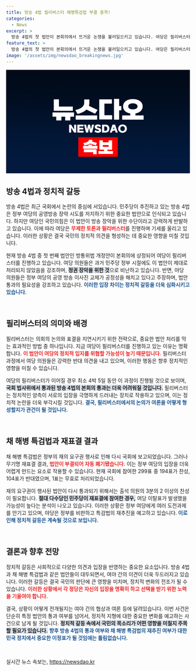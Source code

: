 ```yaml
---
title: 방송 4법 필리버스터 해병특검법 부결 충격!
categories:
  - News
excerpt: >
  방송 4법의 첫 법안이 본회의에서 뜨거운 논쟁을 불러일으키고 있습니다. 여당은 필리버스터로 저지에 나섰고, 야당은 방송장악 저지를 주장하며 법안 통과를 강력히 요구하고 있습니다. 상황이 어수선해지는 국회, 그 이면에서 벌어지는 치열한 정치의 전투를 만나보세요!
feature_text: >
  방송 4법의 첫 법안이 본회의에서 뜨거운 논쟁을 불러일으키고 있습니다. 여당은 필리버스터로 저지에 나섰고, 야당은 방송장악 저지를 주장하며 법안 통과를 강력히 요구하고 있습니다. 상황이 어수선해지는 국회, 그 이면에서 벌어지는 치열한 정치의 전투를 만나보세요!
image: '/assets/img/newsdao_breakingnews.jpg'
---
```


<p><img src="/assets/img/newsdao_breakingnews.jpg" alt="ontimetimes 속보" /></p>

<h2 data-ke-size="size26">방송 4법과 정치적 갈등</h2>

<p data-ke-size="size16">방송 4법은 최근 국회에서 논란의 중심에 서있습니다. 민주당이 추진하고 있는 방송 4법은 정부 여당의 공영방송 장악 시도를 저지하기 위한 중요한 법안으로 인식되고 있습니다. 하지만 여당인 국민의힘은 이 법안이 방송 장악을 위한 수단이라고 강력하게 반발하고 있습니다. 이에 따라 여당은 <b><span style="color: #ee2323;">무제한 토론과 필리버스터</span></b>를 진행하며 기세를 올리고 있습니다. 이러한 상황은 결국 국민의 정치적 의견을 형성하는 데 중요한 영향을 미칠 것입니다.</p>

<p data-ke-size="size16">현재 방송 4법 중 첫 번째 법안인 방통위법 개정안이 본회의에 상정되어 여당이 필리버스터를 진행하고 있습니다. 여당 의원들은 과거 민주당 정부 시절에도 이 법안이 제대로 처리되지 않았음을 강조하며, <b><span style="background-color: #21538527;">정권 장악을 위한 것</span></b>으로 비난하고 있습니다. 반면, 야당 의원들은 정부 여당의 공영 방송 이사진 교체가 공정성을 해치고 있다고 주장하며, 법안 통과의 필요성을 강조하고 있습니다. <b><span style="color: #1a5490;">이러한 입장 차이는 정치적 갈등을 더욱 심화시키고 있습니다.</span></b></p>

<p data-ke-size="size16">&nbsp;</p>

<h2 data-ke-size="size26">필리버스터의 의미와 배경</h2>

<p data-ke-size="size16">필리버스터는 의회의 논의와 표결을 지연시키기 위한 전략으로, 중요한 법안 처리를 막는 효과적인 방법 중 하나입니다. 지금 여당이 필리버스터를 진행하고 있는 이유는 명확합니다. <b><span style="color: #ee2323;">이 법안이 여당의 정치적 입지를 위협할 가능성이 높기 때문입니다.</span></b> 필리버스터 과정에서 여당 의원들은 강력한 반대 의견을 내고 있으며, 이러한 행동은 향후 정치적인 영향을 미칠 수 있습니다.</p>

<p data-ke-size="size16">여당의 필리버스터가 이어질 경우 최소 4박 5일 동안 이 과정이 진행될 것으로 보이며, <b><span style="background-color: #21538527;">국회 법사위에서 통과된 방송 4법의 본회의 통과는 더욱 어려워질 것입니다.</span></b> 필리버스터는 정치적인 양측이 서로의 입장을 극명하게 드러내는 장치로 작용하고 있으며, 이는 정치적 논란을 더욱 부각시킬 것입니다. <b><span style="color: #1a5490;">결국, 필리버스터에서의 논의가 여론을 어떻게 형성할지가 관건이 될 것입니다.</span></b></p>

<p data-ke-size="size16">&nbsp;</p>

<h2 data-ke-size="size26">채 해병 특검법과 재표결 결과</h2>

<p data-ke-size="size16">채 해병 특검법은 정부의 재의 요구권 행사로 인해 다시 국회에 보고되었습니다. 그러나 무기명 재표결 결과, <b><span style="color: #ee2323;">법안이 부결되어 자동 폐기됐습니다.</span></b> 이는 정부 여당의 입장을 더욱 어렵게 만드는 요소로 작용할 수 있습니다. 현재 국회에 참여한 299표 중 194표가 찬성, 104표가 반대였으며, 1표는 무효로 처리되었습니다.</p>

<p data-ke-size="size16">재의 요구권이 행사된 법안이 다시 통과되기 위해서는 출석 의원의 3분의 2 이상의 찬성이 필요합니다. <b><span style="background-color: #21538527;">절대 다수당인 민주당이 재표결에 참여한 경우,<span></b> 여당 이탈표가 발생했을 가능성이 높다는 분석이 나오고 있습니다. 이러한 상황은 정부 여당에게 여러 도전과제를 안기고 있으며, 야당은 정부를 비판하고 특검법의 재추진을 예고하고 있습니다.<b><span style="color: #1a5490;"> 이로 인해 정치적 갈등은 계속될 것으로 보입니다.</span></b></p>

<p data-ke-size="size16">&nbsp;</p>

<h2 data-ke-size="size26">결론과 향후 전망</h2>

<p data-ke-size="size16">정치적 갈등은 사회적으로 다양한 의견과 입장을 반영하는 중요한 요소입니다. 방송 4법과 채 해병 특검법과 같은 법안들이 대두되면서, 여야 간의 이견이 더욱 두드러지고 있습니다. 이러한 갈등은 결국 국민의 판단에 큰 영향을 미치며, 정치적 변화의 전조가 될 수 있습니다. <b><span style="color: #ee2323;">이러한 상황에서 각 정당은 자신의 입장을 명확히 하고 선택을 받기 위한 노력을 기울여야 합니다.</span></b></p>

<p data-ke-size="size16">결국, 상황이 어떻게 전개될지는 여야 간의 협상과 여론 등에 달려있습니다. 이번 사건은 단순히 특정 법안의 통과 여부를 넘어서, 정치적 지형에 대한 중요한 변화를 예고하는 사건으로 남게 될 것입니다. <b><span style="background-color: #21538527;">정치적 갈등 속에서 국민의 목소리가 어떤 영향을 미칠지 주목할 필요가 있습니다.</span></b> <b><span style="color: #1a5490;">향후 방송 4법의 통과 여부와 채 해병 특검법의 재추진 여부가 대한민국 정치에서 중요한 이정표가 될 것임에는 틀림없습니다.</span></b></p>

<p data-ke-size="size16">&nbsp;</p>
실시간 뉴스 속보는, <a href="https://newsdao.kr" rel="dofollow">https://newsdao.kr</a>


